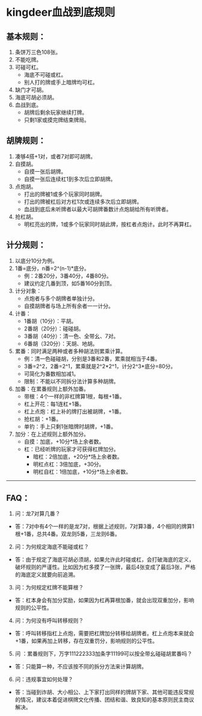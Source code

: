 # kingdeer血战到底规则

## 基本规则：
1. 条饼万三色108张。
2. 不能吃牌。
3. 可碰可杠。
    + 海底不可碰或杠。
    + 别人打的牌或手上暗牌均可杠。
4. 缺门才可胡。
5. 海底可胡必须胡。
6. 血战到底。
    + 胡牌后剩余玩家继续打牌。
    + 只剩1家或摸完牌结束牌局。

## 胡牌规则：
1. 凑够4搭+1对，或者7对即可胡牌。
2. 自摸胡。
    + 自摸一张后胡牌。
    + 自摸一张后连续杠1到多次后立即胡牌。
3. 点炮胡。
    + 打出的牌被1或多个玩家同时胡牌。
    + 打出的牌被杠后对方杠1次或连续多次后立即胡牌。
    + 血战到底后未听牌者以最大可胡牌番数计点炮胡给所有听牌者。
4. 抢杠胡。
    + 明杠亮出的牌，1或多个玩家同时胡此牌，按杠者点炮计。此时不再算杠。
    
## 计分规则：
1. 以底分10分为例。
2. 1番=底分，n番=2^(n-1)\*底分。
    + 例：2番20分，3番40分，4番80分。
    + 建议约定几番到顶，如5番160分到顶。
3. 计分对象：
    + 点炮者与多个胡牌者单独计分。
    + 自摸胡牌者与场上所有余者一一计分。
4. 计番：
    + 1番胡（10分）：平胡。
    + 2番胡（20分）：碰碰胡。
    + 3番胡（40分）：清一色、全带幺、7对。
    + 6番胡（320分）：天胡、地胡。
5. 累番：同时满足两种或者多种胡法则累乘计算。
    + 例：清一色碰碰胡，分别是3番和2番，累乘就相当于4番。
    + 3番=2^2，2番=2^1，累乘就是2^2\*2^1，计分2^3\*底分=80分。
    + 可简化为番数相加减1。
    + 限制：不能以不同拆分法计算多种胡牌。
6. 加番：在累番规则上额外加番。
    + 带根：4个一样的非杠牌算1根，每根+1番。
    + 杠上开花：每1连杠+1番。
    + 杠上点炮：杠上补的牌打出被胡牌，+1番。
    + 抢杠胡：+1番。
    + 单钓：手上只剩1张暗牌时胡牌，+1番。
7. 加分：在上述规则上额外加分。
    + 自摸：加底，+10分\*场上余者数。
    + 杠：已经听牌的玩家才可获得杠牌加分。
        + 暗杠：2倍加底，+20分\*场上余者数。
        + 明杠点杠：3倍加底，+30分。
        + 明杠自杠：1倍加底，+10分\*场上余者数。

---
## FAQ：
1. 问：龙7对算几番？
+ 答：7对中有4个一样的是龙7对，根据上述规则，7对算3番，4个相同的牌算1根+1番，总共4番。双龙则5番，三龙则6番。

2. 问：为何规定海底不能碰或杠？
+ 答：由于规定了海底可胡必须胡，如果允许此时碰或杠，会打破海底的定义，破坏规则的严谨性。比如因为杠多摸了一张牌，最后4张变成了最后3张，严格的海底定义就要向前追溯。

3. 问：为何规定杠牌不能算根？
+ 答：杠本身会有加分奖励，如果因为杠再算根加番，就会出现双重加分，影响规则的公平性。

4. 问：为何没有呼叫转移规则？
+ 答：呼叫转移指杠上点炮，需要把杠牌加分转移给胡牌者。杠上点炮本来就会+1番，如果再加上转移，存在双重罚分，影响规则的公平性。

5. 问 ：累番规则下，万字111222333加条字11199可以按全带幺碰碰胡累番吗？
+ 答：只能算一种，不应该按不同的拆分方法来计算胡牌。

6. 问：违规事宜如何处理？
+ 答：当碰到诈胡、大小相公、上下家打出同样的牌胡下家、其他可能违反常规的情况，建议本着促进棋牌文化传播、团结和谐、致良知的基本原则民主商议解决。


